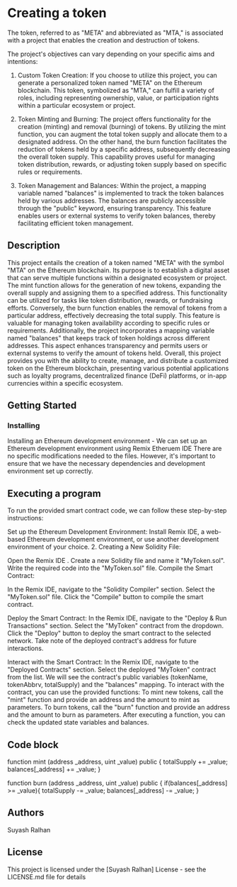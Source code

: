 # Creating a token

The token, referred to as "META" and abbreviated as "MTA," is associated with a project that enables the creation and destruction of tokens.

The project's objectives can vary depending on your specific aims and intentions:

1. Custom Token Creation: If you choose to utilize this project, you can generate a personalized token named "META" on the Ethereum blockchain. This token, symbolized as "MTA," can fulfill a variety of roles, including representing ownership, value, or participation rights within a particular ecosystem or project.

2. Token Minting and Burning: The project offers functionality for the creation (minting) and removal (burning) of tokens. By utilizing the mint function, you can augment the total token supply and allocate them to a designated address. On the other hand, the burn function facilitates the reduction of tokens held by a specific address, subsequently decreasing the overall token supply. This capability proves useful for managing token distribution, rewards, or adjusting token supply based on specific rules or requirements.

3. Token Management and Balances: Within the project, a mapping variable named "balances" is implemented to track the token balances held by various addresses. The balances are publicly accessible through the "public" keyword, ensuring transparency. This feature enables users or external systems to verify token balances, thereby facilitating efficient token management.

## Description

This project entails the creation of a token named "META" with the symbol "MTA" on the Ethereum blockchain. Its purpose is to establish a digital asset that can serve multiple functions within a designated ecosystem or project. The mint function allows for the generation of new tokens, expanding the overall supply and assigning them to a specified address. This functionality can be utilized for tasks like token distribution, rewards, or fundraising efforts. Conversely, the burn function enables the removal of tokens from a particular address, effectively decreasing the total supply. This feature is valuable for managing token availability according to specific rules or requirements. Additionally, the project incorporates a mapping variable named "balances" that keeps track of token holdings across different addresses. This aspect enhances transparency and permits users or external systems to verify the amount of tokens held. Overall, this project provides you with the ability to create, manage, and distribute a customized token on the Ethereum blockchain, presenting various potential applications such as loyalty programs, decentralized finance (DeFi) platforms, or in-app currencies within a specific ecosystem.

## Getting Started

### Installing
Installing an Ethereum development environment - We can set up an Ethereum development environment using Remix Etheruem IDE There are no specific modifications needed to the files. However, it's important to ensure that we have the necessary dependencies and development environment set up correctly.

## Executing a program

To run the provided smart contract code, we can follow these step-by-step instructions:

Set up the Ethereum Development Environment:
Install Remix IDE, a web-based Ethereum development environment, or use another development environment of your choice. 2. Creating a New Solidity File:

Open the Remix IDE . Create a new Solidity file and name it "MyToken.sol". Write the required code into the "MyToken.sol" file. Compile the Smart Contract:

In the Remix IDE, navigate to the "Solidity Compiler" section. Select the "MyToken.sol" file. Click the "Compile" button to compile the smart contract.

Deploy the Smart Contract:
In the Remix IDE, navigate to the "Deploy & Run Transactions" section. Select the "MyToken" contract from the dropdown. Click the "Deploy" button to deploy the smart contract to the selected network. Take note of the deployed contract's address for future interactions.

Interact with the Smart Contract:
In the Remix IDE, navigate to the "Deployed Contracts" section. Select the deployed "MyToken" contract from the list. We will see the contract's public variables (tokenName, tokenAbbrv, totalSupply) and the "balances" mapping. To interact with the contract, you can use the provided functions: To mint new tokens, call the "mint" function and provide an address and the amount to mint as parameters. To burn tokens, call the "burn" function and provide an address and the amount to burn as parameters. After executing a function, you can check the updated state variables and balances.

## Code block
function mint (address _address, uint _value) public
{
    totalSupply += _value;
    balances[_address] += _value;
}

function burn (address _address, uint _value) public
{
    if(balances[_address] >= _value){
        totalSupply -= _value;
        balances[_address] -= _value;
 }
## Authors
Suyash Ralhan
## License
This project is licensed under the [Suyash Ralhan] License - see the LICENSE.md file for details
